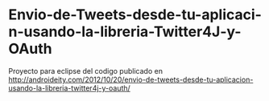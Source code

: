 Envio-de-Tweets-desde-tu-aplicaci-n-usando-la-libreria-Twitter4J-y-OAuth
========================================================================

Proyecto para eclipse del codigo publicado en http://androideity.com/2012/10/20/envio-de-tweets-desde-tu-aplicacion-usando-la-libreria-twitter4j-y-oauth/